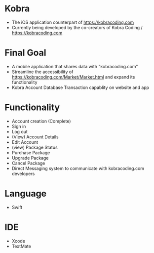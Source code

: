 # Kobra

- The iOS application counterpart of https://kobracoding.com
- Currently being developed by the co-creators of Kobra Coding / https://kobracoding.com

# Final Goal

- A mobile application that shares data with "kobracoding.com"
- Streamline the accessibility of https://kobracoding.com/Market/Market.html and expand its functionality
- Kobra Account Database Transaction capablity on website and app

# Functionality 

- Account creation (Complete)
- Sign in
- Log out
- (View) Account Details
- Edit Account
- (view) Package Status
- Purchase Package
- Upgrade Package
- Cancel Package
- Direct Messaging system to communicate with kobracoding.com developers

# Language

- Swift

# IDE

- Xcode
- TextMate
